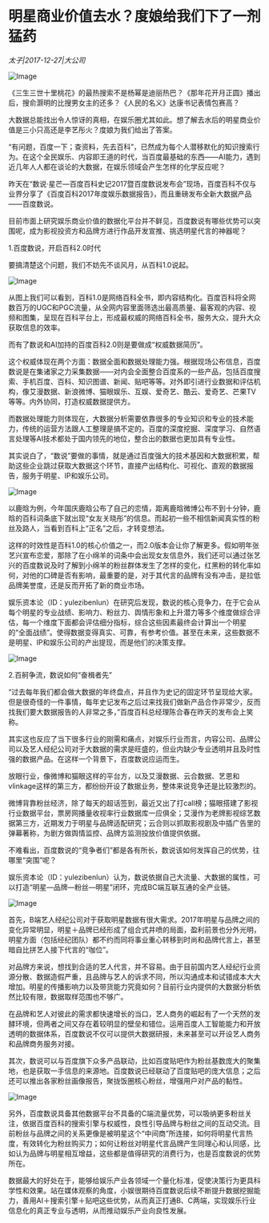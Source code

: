 # 明星商业价值去水？度娘给我们下了一剂猛药

*太子|2017-12-27|大公司*

![Image](http://static.ylzbl.com/uploads/ueditor/php/upload/image/20180117/1516167830805782.jpeg)

《三生三世十里桃花》的最热搜索不是杨幂是迪丽热巴？《那年花开月正圆》播出后，搜俞灏明的比搜男女主的还多？《人民的名义》达康书记表情包赛高？

大数据总能找出令人惊讶的真相，在娱乐圈尤其如此。想了解去水后的明星商业价值是三小只高还是李艺彤火？度娘为我们给出了答案。

“有问题，百度一下；查资料，先去百科”，已然成为每个人潜移默化的知识搜索行为。在这个全民娱乐、内容即王道的时代，当百度最基础的东西——AI能力，遇到近几年人人都在谈论的大数据，在娱乐领域会产生怎样的化学反应呢？

昨天在“数说·星芒—百度百科史记2017暨百度数说发布会”现场，百度百科不仅与业界分享了《百度百科2017年度娱乐数据报告》，而且重磅发布全新大数据产品——百度数说。

目前市面上研究娱乐商业价值的数据化平台并不鲜见，百度数说有哪些优势可以突围呢，成为影视投资方和品牌方进行作品开发宣推、挑选明星代言的神器呢？

1.百度数说，开启百科2.0时代

要搞清楚这个问题，我们不妨先不谈风月，从百科1.0说起。

![Image](http://p1.pstatp.com/large/59400001c9db31a3a1b2)

从图上我们可以看到，百科1.0是网络百科全书，即内容结构化。百度百科将全网数百万的UGC和PGC流量，从全网内容里面筛选出最高质量、最客观的内容、视频和图集，呈现在百科平台上，形成最权威的网络百科全书，服务大众，提升大众获取信息的效率。

而有了数说和AI加持的百度百科2.0则是要做成“权威数据简历”。

这个权威体现在两个方面：数据全面和数据处理能力强。根据现场公布信息，百度数说是在集诸家之力采集数据——对内会全面整合百度系的一些产品，包括百度搜索、手机百度、百科、知识图谱、新闻、贴吧等等。对外即引进行业数据和评估机构，像艾漫数据、新浪微博、猫眼娱乐、互娱、爱奇艺、酷云、爱奇艺、芒果TV等等。内外协同，打造权威数据提供方。

而数据处理能力则体现在，大数据分析需要依靠很多的专业知识和专业的技术能力，传统的运营方法跟人工整理是搞不定的。百度的深度挖掘、深度学习、自然语言处理等AI技术都处于国内领先的地位，整合出的数据也更加具有专业性。

其实说白了，“数说”要做的事情，就是通过百度强大的技术基因和大数据积累，帮助这些企业跳过获取大数据这个环节，直接产出结构化、可视化、直观的数据报告，服务于明星、IP和娱乐公司。

![Image](http://p2.pstatp.com/large/593b000597f1b9bacda2)

以鹿晗为例，今年国庆鹿晗公布了自己的恋情，距离鹿晗微博公布不到十分钟，鹿晗的百科词条底下就出现“女友关晓彤”的信息。而起初一些不相信新闻真实性的粉丝及路人，当看到百科上“正名”之后，才转变想法。

这样的时效性是百科1.0的核心价值之一，而2.0版本会让你了解更多。假如明年张艺兴宣布恋爱，那除了在小绵羊的词条中会出现女友信息外，我们还可以通过张艺兴的百度数说及时了解到小绵羊的粉丝群体发生了怎样的变化，红黑粉的转化率如何，对他的口碑是否有影响，最重要的是，对于其代言的品牌有没有冲击，是拉低品牌美誉度，还是反而开拓了新的商业市场。

娱乐资本论（ID：yulezibenlun）在研究后发现，数说的核心竞争力，在于它会从每个明星的专业战绩、影响力、粉丝力、舆情形象和上升潜力等多个维度做综合评估，每一个维度下面都会评估细分指标，综合这些因素最终会计算出一个明星的“全面战绩”。使得数据变得真实、可靠，有参考价值。甚至在未来，这些数据不是明星、IP和娱乐公司的产出提现，而是他们的决策支撑。

![Image](http://p2.pstatp.com/large/593d00052349b7c1f8bc)

2.百舸争流，数说如何“奋楫者先”

“过去每年我们都会做大数据的年终盘点，并且作为史记的固定环节呈现给大家。但是很奇怪的一件事情，每年史记发布之后过来找我们做新产品合作非常少，反而找我们要大数据报告的人非常之多，”百度百科总经理陈合春在昨天的发布会上笑称。

其实这也反应了当下很多行业的刚需和痛点，对娱乐行业而言，内容公司、品牌公司以及艺人经纪公司对于大数据的需求是旺盛的，但业内缺少专业透明并且及时性强的数据产品。在这样一个背景下，百度数说应运而生。

放眼行业，像微博和猫眼这样的平台方，以及艾漫数据、云合数据、艺恩和vlinkage这样的第三方，都纷纷开设了数据业务，整体来说竞争还是比较激烈的。

微博背靠粉丝经济，除了每天的超话签到，最近又出了打call榜；猫眼搭建了影视行业数据平台，票房网播量收视率行业数据库一应俱全；艾漫作为老牌影视综艺数据第三方，近期发力于明星与品牌适配研究；云合则以抓取影视剧及中插广告里的弹幕著称，为剧方做舆情监控、品牌方监测投放价值提供依据。

不难看出，百度数说的“竞争者们”都是各有所长，数说该如何发挥自己的优势，往哪里“突围”呢？

娱乐资本论（ID：yulezibenlun）认为，数说依据自己大流量、大数据的属性，可以打造“明星—品牌—粉丝—明星”闭环，完成BC端互联互通的全产业链。

![Image](http://p2.pstatp.com/large/593c0001ba620c5f0129)

首先，B端艺人经纪公司对于获取明星数据有很大需求。2017年明星与品牌之间的变化异常明显，明星＋品牌已经形成了组合式井喷的局面，盈利前景也分外光明，明星方面（包括经纪团队）都不约而同将事业重心转移到时尚和品牌代言上，甚至暗自比拼艺人接下代言的“咖位”。

对品牌方来说，想找到合适的艺人代言，并不容易。由于目前国内艺人经纪行业资源分散、数据造假严重，且品牌与艺人的诉求不同，所以沟通成本和试错成本大大增加。明星的传播影响力以及带货能力究竟如何？目前行业内提供的大数据分析依然比较有限，数据取样范围也不够广。

在品牌和艺人对彼此的需求都快速增长的当口，艺人商务的崛起有了一个天然的发酵环境，但两者之间又存在着较明显的壁垒和错位。运用百度人工智能能力和开放透明的数据体系，百度数说不仅可以提供大数据研报，未来甚至可以开设艺人商务和品牌商务服务对接。

其次，数说可以与百度旗下众多产品联动，比如百度贴吧作为粉丝基数庞大的聚集地，也是获取一手信息的来源地。百度数说已经联动了百度贴吧的庞大信息；之后还可以推出各家粉丝画像报告，聚拢饭圈核心粉丝，增强用户对产品的黏性。

![Image](http://p1.pstatp.com/large/594200013e94691e70e6)

另外，百度数说具备其他数据平台不具备的C端流量优势，可以吸纳更多粉丝关注，依据百度百科的搜索引擎与权威性，良性引导品牌与粉丝之间的互动交流。目前粉丝与品牌之间的关系更像是被明星这个“中间商”所连接，如何将明星代言热度，有效转化为粉丝购买力；如何让粉丝对明星代言品牌产生同理心和认同感，比如认为品牌与明星相互增益，这些都是值得研究的消费行为，也是百度数说的优势所在。

数据最大的好处在于，能够给娱乐产业各领域一个量化标准，促使决策行为更具科学性和效果。站在媒体观察的角度，小娱很期待百度数说后续不断提升数据挖掘能力，善用AI＋搜索引擎＋贴吧这些优势，从而真正打通B、C两端，实现娱乐行业信息化的真正专业与透明，从而推动娱乐产业向良性发展。

